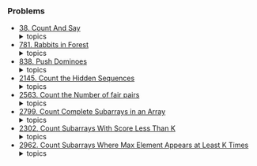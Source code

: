 ### Problems

-   [38. Count And Say](./problems/lc38.cpp)
    <details>
        <summary> topics </summary>
        ( iteration )
    </details>
-   [781. Rabbits in Forest](./problems/lc781.cpp)
    <details>
        <summary> topics </summary>
        ( iteration | frequency )
    </details>
-   [838. Push Dominoes](./problems/lc838.cpp)
    <details>
        <summary> topics </summary>
        ( prefix )
    </details>
-   [2145. Count the Hidden Sequences](./problems/lc2145.cpp)
    <details>
        <summary> topics </summary>
        ( bs | math )
    </details>
-   [2563. Count the Number of fair pairs](./problems/lc2563.cpp)
    <details>
        <summary> topics </summary>
        ( bs | pre-computation ) <br/>
        pre-computation is way more optimal
    </details>
-   [2799. Count Complete Subarrays in an Array](./problems/lc2799.cpp)
    <details>
        <summary> topics </summary>
        ( sliding window )
    <details>
        <summary> hint </summary>
        observe that just when a subarray reaches the distinct target that means there are no other distinct elements left to increase the distinct elements
    </details>
    </details>
-   [2302. Count Subarrays With Score Less Than K](./problems/lc2302.cpp)
    <details>
        <summary> topics </summary>
        ( sliding window | count )
    </details>
-   [2962. Count Subarrays Where Max Element Appears at Least K Times](./problems/lc2962.cpp)
    <details>
        <summary> topics </summary>
        ( sliding window | count )
    </details>
